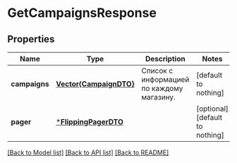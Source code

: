# GetCampaignsResponse


## Properties
Name | Type | Description | Notes
------------ | ------------- | ------------- | -------------
**campaigns** | [**Vector{CampaignDTO}**](CampaignDTO.md) | Список с информацией по каждому магазину. | [default to nothing]
**pager** | [***FlippingPagerDTO**](FlippingPagerDTO.md) |  | [optional] [default to nothing]


[[Back to Model list]](../README.md#models) [[Back to API list]](../README.md#api-endpoints) [[Back to README]](../README.md)


